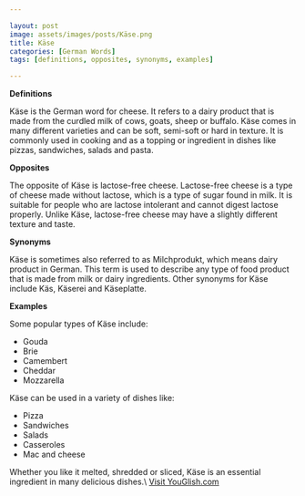 ```yaml
---

layout: post
image: assets/images/posts/Käse.png
title: Käse
categories: [German Words]
tags: [definitions, opposites, synonyms, examples]

---
```


**Definitions**

Käse is the German word for cheese. It refers to a dairy product that is made from the curdled milk of cows, goats, sheep or buffalo. Käse comes in many different varieties and can be soft, semi-soft or hard in texture. It is commonly used in cooking and as a topping or ingredient in dishes like pizzas, sandwiches, salads and pasta.

**Opposites**

The opposite of Käse is lactose-free cheese. Lactose-free cheese is a type of cheese made without lactose, which is a type of sugar found in milk. It is suitable for people who are lactose intolerant and cannot digest lactose properly. Unlike Käse, lactose-free cheese may have a slightly different texture and taste.

**Synonyms**

Käse is sometimes also referred to as Milchprodukt, which means dairy product in German. This term is used to describe any type of food product that is made from milk or dairy ingredients. Other synonyms for Käse include Käs, Käserei and Käseplatte.

**Examples**

Some popular types of Käse include:

- Gouda
- Brie
- Camembert
- Cheddar
- Mozzarella

Käse can be used in a variety of dishes like:

- Pizza
- Sandwiches
- Salads
- Casseroles
- Mac and cheese

Whether you like it melted, shredded or sliced, Käse is an essential ingredient in many delicious dishes.\ <a id="yg-widget-0" class="youglish-widget" data-query="Käse" data-lang="german" data-components="8412" data-auto-start="0" data-bkg-color="theme_light" data-title="How%20to%20pronounce%20Käse%20in%20German"  rel="nofollow" href="https://youglish.com">Visit YouGlish.com</a><script async src="https://youglish.com/public/emb/widget.js" charset="utf-8"></script>